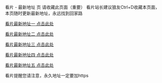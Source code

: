 看片 - 最新地址 页
请收藏此页面（重要） 看片站长建议狼友Ctrl+D收藏本页面，本页随时更新最新地址，永远找到回家路

[看片最新地址一 点击此处](https://qingshu11.top)

[看片最新地址二 点击此处](https://qingshu22.top)

[看片最新地址三 点击此处](https://qingshu33.top)

[看片最新地址四 点击此处](https://qingshu11.top)

[看片最新地址五 点击此处](https://qingshu22.top)

看片提醒您请注意，永久地址一定要加https


